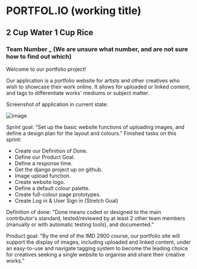 # PORTFOL.IO (working title)
## 2 Cup Water 1 Cup Rice
### Team Number _ (We are unsure what number, and are not sure how to find out which)

Welcome to our portfolio project!

Our application is a portfolio website for artists and other creatives who wish to showcase their work online. It allows for uploaded or linked content, and tags to differentiate works' mediums or subject matter.

Screenshot of application in current state:

![image](https://github.com/Rayliable/portfolio-site-IMD2900/assets/39100332/069fc021-a488-4b2b-862e-96a568958052)


Sprint goal: "Set up the basic website functions of uploading images, and define a design plan for the layout and colours."
Finished tasks on this sprint:
- Create our Definition of Done.
- Define our Product Goal.
- Define a response time.
- Get the django project up on github.
- Image upload function.
- Create website logo.
- Define a default colour palette.
- Create full-colour page prototypes.
- Create Log in & User Sign in (Stretch Goal)

Definition of done: "Done means coded or designed to the main contributor's standard, tested/reviewed by at least 2 other team members (manually or with automatic testing tools), and documented."

Product goal: "By the end of the IMD 2900 course, our portfolio site will support the display of images, including uploaded and linked content, under an easy-to-use and navigate tagging system to become the leading choice for creatives seeking a single website to organise and share their creative works.”
